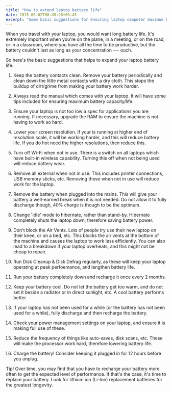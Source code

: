 ```yaml
---
title: "How to extend laptop battery life"
date: 2015-06-02T08:45:28+05:45
excerpt: "Some basic suggestions for ensuring laptop computer maximum battery life."
---
```


When you travel with your laptop, you would want long battery life. It's extremely important when you're on the plane, in a meeting, or on the road, or in a classroom, where you have all the time to be productive, but the battery couldn't last as long as your concentration --- ouch.

So here's the basic suggestions that helps to expand your laptop battery life:

1. Keep the battery contacts clean. Remove your battery periodically and clean down the little metal contacts with a dry cloth. This stops the buildup of dirt/grime from making your battery work harder.

2. Always read the manual which comes with your laptop. It will have some tips included for ensuring maximum battery capacity/life.

3. Ensure your laptop is not too low a spec for applications you are running. If necessary, upgrade the RAM to ensure the machine is not having to work so hard.

4. Lower your screen resolution. If your is running at higher end of resolution scale, it will be working harder, and this will reduce battery life. If you do hot need the higher resolutions, then reduce this.

5. Turn off Wi-Fi when not in use. There is a switch on all laptops which have built-in wireless capability. Turning this off when not being used will reduce battery wear.

6. Remove all external when not in use. This includes printer connections, USB memory sticks, etc. Removing these when not in use will reduce work for the laptop.

7. Remove the battery when plugged into the mains. This will give your battery a well-earned break when it is not needed. Do not allow it to fully discharge though, 40% charge is though to be the optimum.

8. Change 'idle' mode to hibernate, rather than stand-by. Hibernate completely shuts the laptop down, therefore saving battery power.

9. Don't block the Air Vents. Lots of people try use their new laptop on their knee, or on a bed, etc. This blocks the air vents at the bottom of the machine and causes the laptop to work less efficiently. You can also lead to a breakdown if your laptop overheats, and this might not be cheap to repair.

10. Run Disk Cleanup & Disk Defrag regularly, as these will keep your laptop operating at peak perfoemance, and lengthen battery life.

11. Run your battery completely down and recharge it once every 2 months.

12. Keep your battery cool. Do not let the battery get too warm, and do not set it beside a radiator or in direct sunlight, etc. A cool battery performs better.

13. If your laptop has not been used for a while (or the battery has not been used for a while), fully discharge and then recharge the battery.

14. Check your power management settings on your laptop, and ensure it is making full use of these.

15. Reduce the frequency of things like auto-saves, disk scans, etc. These will make the processor work hard, therefore lowering battery life.

16. Charge the battery! Consider keeping it plugged in for 12 hours before you unplug.

Tip! Over time, you may find that you have to recharge your battery more often to get the expected level of performance. If that's the case, it's time to replace your battery. Look for lithium ion (Li-Ion) replacement batteries for the greatest longevity. 
